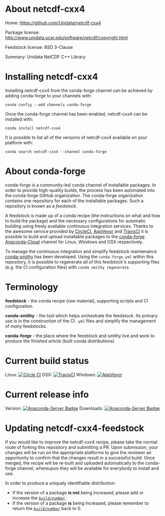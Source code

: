 About netcdf-cxx4
=================

Home: https://github.com/Unidata/netcdf-cxx4

Package license: http://www.unidata.ucar.edu/software/netcdf/copyright.html

Feedstock license: BSD 3-Clause

Summary: Unidata NetCDF C++ Library



Installing netcdf-cxx4
======================

Installing netcdf-cxx4 from the conda-forge channel can be achieved by adding conda-forge to your channels with:

```
conda config --add channels conda-forge
```

Once the conda-forge channel has been enabled, netcdf-cxx4 can be installed with:

```
conda install netcdf-cxx4
```

It is possible to list all of the versions of netcdf-cxx4 available on your platform with:

```
conda search netcdf-cxx4 --channel conda-forge
```


About conda-forge
=================

conda-forge is a community-led conda channel of installable packages.
In order to provide high-quality builds, the process has been automated into the
conda-forge GitHub organization. The conda-forge organization contains one repository 
for each of the installable packages. Such a repository is known as a *feedstock*.

A feedstock is made up of a conda recipe (the instructions on what and how to build
the package) and the necessary configurations for automatic building using freely
available continuous integration services. Thanks to the awesome service provided by
[CircleCI](https://circleci.com/), [AppVeyor](http://www.appveyor.com/)
and [TravisCI](https://travis-ci.org/) it is possible to build and upload installable
packages to the [conda-forge](https://anaconda.org/conda-forge)
[Anaconda-Cloud](http://docs.anaconda.org/) channel for Linux, Windows and OSX respectively.

To manage the continuous integration and simplify feedstock maintenance
[conda-smithy](http://github.com/conda-forge/conda-smithy) has been developed.
Using the ``conda-forge.yml`` within this repository, it is possible to regenerate all of
this feedstock's supporting files (e.g. the CI configuration files) with ``conda smithy regenerate``.


Terminology
===========

**feedstock** - the conda recipe (raw material), supporting scripts and CI configuration.

**conda-smithy** - the tool which helps orchestrate the feedstock.
                   Its primary use is in the construction of the CI ``.yml`` files
                   and simplify the management of *many* feedstocks.

**conda-forge** - the place where the feedstock and smithy live and work to
                  produce the finished article (built conda distributions)

Current build status
====================

Linux: [![Circle CI](https://circleci.com/gh/conda-forge/netcdf-cxx4-feedstock.svg?style=svg)](https://circleci.com/gh/conda-forge/netcdf-cxx4-feedstock)
OSX: [![TravisCI](https://travis-ci.org/conda-forge/netcdf-cxx4-feedstock.svg?branch=master)](https://travis-ci.org/conda-forge/netcdf-cxx4-feedstock) 
Windows: [![AppVeyor](https://ci.appveyor.com/api/projects/status/github/conda-forge/netcdf-cxx4-feedstock?svg=True)](https://ci.appveyor.com/project/conda-forge/netcdf-cxx4-feedstock/branch/master)

Current release info
====================
Version: [![Anaconda-Server Badge](https://anaconda.org/conda-forge/netcdf-cxx4/badges/version.svg)](https://anaconda.org/conda-forge/netcdf-cxx4)
Downloads: [![Anaconda-Server Badge](https://anaconda.org/conda-forge/netcdf-cxx4/badges/downloads.svg)](https://anaconda.org/conda-forge/netcdf-cxx4)


Updating netcdf-cxx4-feedstock
==============================

If you would like to improve the netcdf-cxx4 recipe, please take the normal
route of forking this repository and submitting a PR. Upon submission, your changes will
be run on the appropriate platforms to give the reviewer an opportunity to confirm that the
changes result in a successful build. Once merged, the recipe will be re-built and uploaded
automatically to the conda-forge channel, whereupon they will be available for everybody to
install and use.

In order to produce a uniquely identifiable distribution:
 * If the version of a package **is not** being increased, please add or increase
   the [``build/number``](http://conda.pydata.org/docs/building/meta-yaml.html#build-number-and-string). 
 * If the version of a package **is** being increased, please remember to return
   the [``build/number``](http://conda.pydata.org/docs/building/meta-yaml.html#build-number-and-string)
   back to 0.
